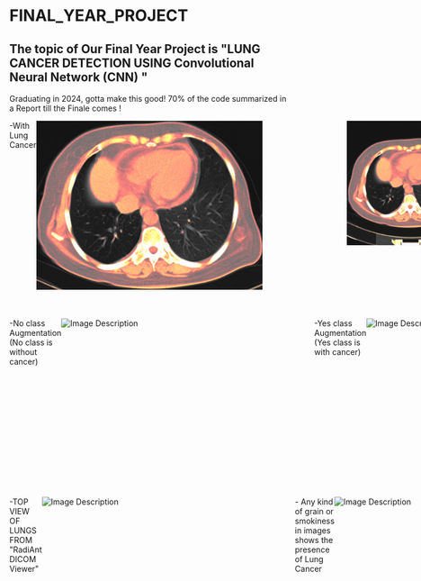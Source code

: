# FINAL_YEAR_PROJECT
## The topic of Our Final Year Project is "LUNG CANCER DETECTION USING Convolutional Neural Network (CNN) "
Graduating in 2024, gotta make this good! 70% of the code summarized in a Report till the Finale comes !
<br>
<div style="display: flex;">
  -With Lung Cancer<br>
<img src="https://github.com/Kgotta-contribute/FINAL_YEAR_PROJECT/blob/main/Images/cropped_130.png?raw=true" alt="Image Description" style="margin-right: 150px; width="300" height="300">
  <img src="https://github.com/Kgotta-contribute/FINAL_YEAR_PROJECT/blob/main/Images/130.png?raw=true" alt="Image Description" style="margin-right: 150px;" width="300" height="221"><br><br>
 <br>   -Without Lung Cancer
<img src="https://github.com/Kgotta-contribute/FINAL_YEAR_PROJECT/blob/main/Images/116.png?raw=true" alt="Image Description" style="margin-right: 150px;" width="300" height="300">
  <img src="https://github.com/Kgotta-contribute/FINAL_YEAR_PROJECT/blob/main/Images/110.png?raw=true" alt="Image Description" style="margin-right: 150px; width="300" height="300">
</div>
<br><br>

<br>
<div style="display: flex;">
  -No class Augmentation (No class is without cancer)
<img src="https://github.com/Kgotta-contribute/FINAL_YEAR_PROJECT/blob/main/Images/No_AUG.png
?raw=true" alt="Image Description" style="margin-right: 150px;" width="300" height="300">
    -Yes class Augmentation (Yes class is with cancer)
<img src="https://github.com/Kgotta-contribute/FINAL_YEAR_PROJECT/blob/main/Images/YES_AUG.png?raw=true" alt="Image Description" style="margin-right: 150px;" width="300" height="300">
</div>
<br>

<div style="display: flex;">
  -TOP VIEW OF LUNGS FROM "RadiAnt DICOM Viewer"
<img src="https://github.com/Kgotta-contribute/FINAL_YEAR_PROJECT/blob/main/Images/182.png?raw=true" alt="Image Description" style="margin-right: 150px;" width="300" height="300">
  - Any kind of grain or smokiness in images shows the presence of Lung Cancer
  <img src="https://github.com/Kgotta-contribute/FINAL_YEAR_PROJECT/blob/main/Images/183.png?raw=true" alt="Image Description" style="margin-right: 150px;" width="300" height="221">
<img src="https://github.com/Kgotta-contribute/FINAL_YEAR_PROJECT/blob/main/Images/184.png?raw=true" alt="Image Description" style="margin-right: 150px;" width="300" height="300">
  - With Inner Organs
  <img src="https://github.com/Kgotta-contribute/FINAL_YEAR_PROJECT/blob/main/Images/185.png?raw=true" alt="Image Description" style="margin-right: 150px;" width="300" height="300">
  <img src="https://github.com/Kgotta-contribute/FINAL_YEAR_PROJECT/blob/main/Images/186.png?raw=true" alt="Image Description" style="margin-right: 150px;" width="300" height="300">
</div>
<br>
